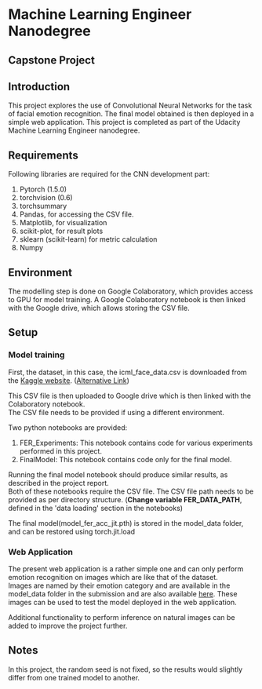 # Machine Learning Engineer Nanodegree

## Capstone Project

## Introduction 

This project explores the use of Convolutional Neural Networks for the task of facial emotion recognition. The final model obtained is then deployed in a simple web application. 
This project is completed as part of the Udacity Machine Learning Engineer nanodegree. 

## Requirements

Following libraries are required for the CNN development part:  
1. Pytorch (1.5.0)
2. torchvision (0.6)
3. torchsummary
4. Pandas, for accessing the CSV file.
5. Matplotlib, for visualization
6. scikit-plot, for result plots 
7. sklearn (scikit-learn) for metric calculation
8. Numpy 

## Environment

The modelling step is done on Google Colaboratory, which provides access to GPU for model training. A Google Colaboratory notebook is then linked with the Google drive, which allows storing the CSV file.

## Setup 

### Model training 

First, the dataset, in this case, the icml_face_data.csv is downloaded from the [Kaggle website](https://www.kaggle.com/c/challenges-in-representation-learning-facial-expression-recognition-challenge/data). ([Alternative Link](https://drive.google.com/open?id=1VIPLzqy1qIwY-ssY2QoNLT6ak5sWsiLU))

This CSV file is then uploaded to Google drive which is then linked with the Colaboratory notebook.   
The CSV file needs to be provided if using a different environment. 

Two python notebooks are provided: 
1. FER_Experiments: This notebook contains code for various experiments performed in this project.  
2. FinalModel: This notebook contains code only for the final model.  

Running the final model notebook should produce similar results, as described in the project report.  
Both of these notebooks require the CSV file. The CSV file path needs to be provided as per directory structure. (**Change variable FER_DATA_PATH**, defined in the 'data loading' section in the notebooks) 

The final model(model_fer_acc_jit.pth) is stored in the model_data folder, and can be restored using torch.jit.load

### Web Application 

The present web application is a rather simple one and can only perform emotion recognition on images which are like that of the dataset.   
Images are named by their emotion category and are available in the model_data folder in the submission and are also available [here](https://github.com/Tandon-A/MLEND_Udacity/tree/master/Capstone_Project/Webapp/ferapp/model_data). These images can be used to test the model deployed in the web application. 

Additional functionality to perform inference on natural images can be added to improve the project further. 

## Notes 

In this project, the random seed is not fixed, so the results would slightly differ from one trained model to another.  

